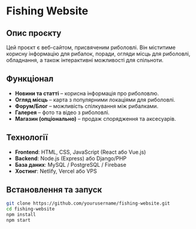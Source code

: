 # Fishing Website

## Опис проєкту
Цей проєкт є веб-сайтом, присвяченим риболовлі. Він міститиме корисну інформацію для рибалок, поради, огляди місць для риболовлі, обладнання, а також інтерактивні можливості для спільноти.

## Функціонал
- **Новини та статті** – корисна інформація про риболовлю.
- **Огляд місць** – карта з популярними локаціями для риболовлі.
- **Форум/Блог** – можливість спілкування між рибалками.
- **Галерея** – фото та відео з риболовлі.
- **Магазин (опціонально)** – продаж спорядження та аксесуарів.

## Технології
- **Frontend**: HTML, CSS, JavaScript (React або Vue.js)
- **Backend**: Node.js (Express) або Django/PHP
- **База даних**: MySQL / PostgreSQL / Firebase
- **Хостинг**: Netlify, Vercel або VPS

## Встановлення та запуск
```bash
git clone https://github.com/yourusername/fishing-website.git
cd fishing-website
npm install
npm start
